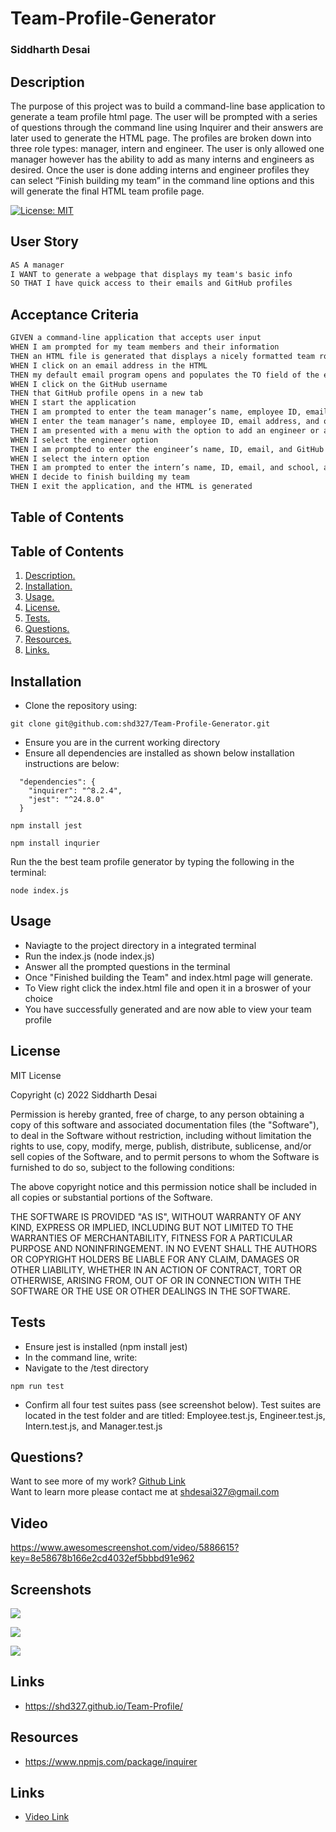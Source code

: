 # Team-Profile-Generator
### Siddharth Desai

## Description

The purpose of this project was to build a command-line base application to generate a team profile html page. The user will be prompted with a series of questions through the command line using Inquirer and their answers are later used to generate the HTML page. The profiles are broken down into three role types: manager, intern and engineer. The user is only allowed one manager however has the ability to add as many interns and engineers as desired. Once the user is done adding interns and engineer profiles they can select “Finish building my team” in the command line options and this will generate the final HTML team profile page.

[![License: MIT](https://img.shields.io/badge/License-MIT-yellow.svg)](https://opensource.org/licenses/MIT)

## User Story

```md
AS A manager
I WANT to generate a webpage that displays my team's basic info
SO THAT I have quick access to their emails and GitHub profiles
```

## Acceptance Criteria

```md
GIVEN a command-line application that accepts user input
WHEN I am prompted for my team members and their information
THEN an HTML file is generated that displays a nicely formatted team roster based on user input
WHEN I click on an email address in the HTML
THEN my default email program opens and populates the TO field of the email with the address
WHEN I click on the GitHub username
THEN that GitHub profile opens in a new tab
WHEN I start the application
THEN I am prompted to enter the team manager’s name, employee ID, email address, and office number
WHEN I enter the team manager’s name, employee ID, email address, and office number
THEN I am presented with a menu with the option to add an engineer or an intern or to finish building my team
WHEN I select the engineer option
THEN I am prompted to enter the engineer’s name, ID, email, and GitHub username, and I am taken back to the menu
WHEN I select the intern option
THEN I am prompted to enter the intern’s name, ID, email, and school, and I am taken back to the menu
WHEN I decide to finish building my team
THEN I exit the application, and the HTML is generated
```

## Table of Contents
## Table of Contents
1. [ Description. ](#description)
2. [ Installation. ](#installation)
3. [ Usage. ](#usage)
4. [ License. ](#license)
6. [ Tests. ](#tests)
7. [ Questions. ](#questions)
8. [ Resources. ](#resources)
8. [ Links. ](#links)


## Installation
* Clone the repository using:
```
git clone git@github.com:shd327/Team-Profile-Generator.git
```
* Ensure you are in the current working directory
* Ensure all dependencies are installed as shown below installation instructions are below:
```
  "dependencies": {
    "inquirer": "^8.2.4",
    "jest": "^24.8.0"
  }

```
```
npm install jest
```
```
npm install inqurier
```

Run the the best team profile generator by typing the following in the terminal:
```
node index.js
```

## Usage
* Naviagte to the project directory in a integrated terminal
* Run the index.js (node index.js)
* Answer all the prompted questions in the terminal 
* Once "Finished building the Team" and index.html page will generate.
* To View right click the index.html file and open it in a broswer of your choice
* You have successfully generated and are now able to view your team profile

## License
MIT License

Copyright (c) 2022 Siddharth Desai

Permission is hereby granted, free of charge, to any person obtaining a copy
of this software and associated documentation files (the "Software"), to deal
in the Software without restriction, including without limitation the rights
to use, copy, modify, merge, publish, distribute, sublicense, and/or sell
copies of the Software, and to permit persons to whom the Software is
furnished to do so, subject to the following conditions:

The above copyright notice and this permission notice shall be included in all
copies or substantial portions of the Software.

THE SOFTWARE IS PROVIDED "AS IS", WITHOUT WARRANTY OF ANY KIND, EXPRESS OR
IMPLIED, INCLUDING BUT NOT LIMITED TO THE WARRANTIES OF MERCHANTABILITY,
FITNESS FOR A PARTICULAR PURPOSE AND NONINFRINGEMENT. IN NO EVENT SHALL THE
AUTHORS OR COPYRIGHT HOLDERS BE LIABLE FOR ANY CLAIM, DAMAGES OR OTHER
LIABILITY, WHETHER IN AN ACTION OF CONTRACT, TORT OR OTHERWISE, ARISING FROM,
OUT OF OR IN CONNECTION WITH THE SOFTWARE OR THE USE OR OTHER DEALINGS IN THE
SOFTWARE.

## Tests
* Ensure jest is installed (npm install jest)
* In the command line, write:
* Navigate to the /test directory
```
npm run test
```
* Confirm all four test suites pass (see screenshot below). Test suites are located in the test folder and are titled: Employee.test.js, Engineer.test.js, Intern.test.js, and Manager.test.js

## Questions?
Want to see more of my work? [Github Link](https://github.com/shd327/Team-Profile-Generator)
<br/>
Want to learn more please contact me at shdesai327@gmail.com

## Video
https://www.awesomescreenshot.com/video/5886615?key=8e58678b166e2cd4032ef5bbbd91e962

## Screenshots
![](Assets/html.PNG)

![](Assets/test.PNG)

![](Assets/inquirer.PNG)

## Links
* https://shd327.github.io/Team-Profile/

## Resources
* https://www.npmjs.com/package/inquirer

## Links
* [Video Link](Team-Profile-Generator/Assets/Code_QjWylk0ghV.mp4)

